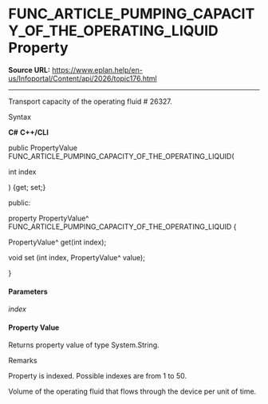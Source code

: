 # FUNC_ARTICLE_PUMPING_CAPACITY_OF_THE_OPERATING_LIQUID Property

**Source URL:** https://www.eplan.help/en-us/Infoportal/Content/api/2026/topic176.html

---

Transport capacity of the operating fluid # 26327.

Syntax

**C#**
**C++/CLI**


public PropertyValue FUNC_ARTICLE_PUMPING_CAPACITY_OF_THE_OPERATING_LIQUID( 

   int index

) {get; set;}

public:

property PropertyValue^ FUNC_ARTICLE_PUMPING_CAPACITY_OF_THE_OPERATING_LIQUID {

   PropertyValue^ get(int index);

   void set (int index, PropertyValue^ value);

}


#### Parameters

*index*

#### Property Value

Returns property value of type System.String.

Remarks

Property is indexed. Possible indexes are from 1 to 50.

Volume of the operating fluid that flows through the device per unit of time.
